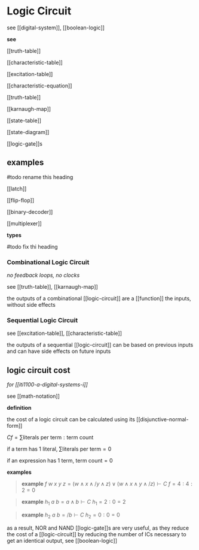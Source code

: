# Logic Circuit

see [[digital-system]], [[boolean-logic]]

**see**

[[truth-table]]

[[characteristic-table]]

[[excitation-table]]

[[characteristic-equation]]

[[truth-table]]

[[karnaugh-map]]

[[state-table]]

[[state-diagram]]

[[logic-gate]]s

## examples

#todo rename this heading

[[latch]]

[[flip-flop]]

[[binary-decoder]]

[[multiplexer]]

**types**

#todo fix thi heading

### Combinational Logic Circuit

_no feedback loops, no clocks_

see [[truth-table]], [[karnaugh-map]]

the outputs of a combinational [[logic-circuit]] are a [[function]] the inputs, without side effects

### Sequential Logic Circuit

see [[excitation-table]], [[characteristic-table]]

the outputs of a sequential [[logic-circuit]] can be based on previous inputs and can have side effects on future inputs

## logic circuit cost

_for [[iti1100-a-digital-systems-i]]_

see [[math-notation]]

**definition**

the cost of a logic circuit can be calculated using its [[disjunctive-normal-form]]

$C f = \sum \text{literals per term} : \text{term count}$

if a term has $1$ literal, $\sum \text{literals per term} = 0$

if an expression has $1$ term, $\text{term count} = 0$

**examples**

> **example** $f\ w\ x\ y\ z = (w \land x \land /y \land z) \lor (w \land x \land y \land /z) \vdash C\ f = 4 : 4 : 2 = 0$

> **example** $h_1\ a\ b = a \land b \vdash C\ h_1 = 2 : 0 = 2$

> **example** $h_2\ a\ b = /b \vdash C\ h_2 = 0 : 0 = 0$

as a result, NOR and NAND [[logic-gate]]s are very useful, as they reduce the cost of a [[logic-circuit]] by reducing the number of ICs necessary to get an identical output, see [[boolean-logic]]
